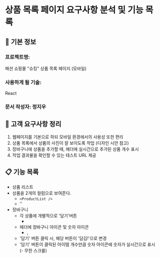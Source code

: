 # 상품 목록 페이지 요구사항 분석 및 기능 목록

## 📌 기본 정보
### 프로젝트명: 
패션 쇼핑몰 "슈킹" 상품 목록 페이지 (모바일)

### 사용하게 될 기술: 
React

### 문서 작성자: 정지우

## 📝 고객 요구사항 정리
1. 웹페이지를 기본으로 하되 모바일 환경에서의 사용성 또한 편리
2. 상품 목록에서 상품의 사진이 잘 보이도록 작업 (디자인 시안 참고)
3. 장바구니에 상품을 추가할 때, 헤더에 실시간으로 추가된 상품 개수 표시
4. 작업 결과물을 확인할 수 있는 테스트 URL 제공

## 📋 기능 목록
- 상품 리스트
- 상품을 2개의 컬럼으로 보여준다.
  - `<ProductList />`
  - '<ProductImgList />'
- 장바구니
  - 각 상품에 개별적으로 '담기'버튼
    - <PutInCart />
  - 헤더에 장바구니 아이콘 및 숫자 아이콘
    - <ShoppingCart />, <countInCart />
  - '담기' 버튼 클릭 시, 해당 버튼이 '담김!'으로 변경
  - '담기' 버튼이 클릭된 아이템 개수만큼 숫자 아이콘에 숫자가 실시간으로 표시
(- 무한 스크롤)
 


